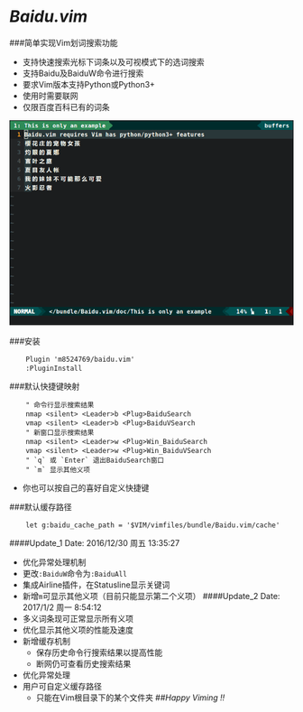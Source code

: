 # *Baidu.vim*

###简单实现Vim划词搜索功能
* 支持快速搜索光标下词条以及可视模式下的选词搜索
* 支持Baidu及BaiduW命令进行搜索
* 要求Vim版本支持Python或Python3+
* 使用时需要联网
* 仅限百度百科已有的词条

![Example](Example.gif)

###安装
```VIML
    Plugin 'm8524769/baidu.vim'
    :PluginInstall
```

###默认快捷键映射
```VIML
    " 命令行显示搜索结果
    nmap <silent> <Leader>b <Plug>BaiduSearch
    vmap <silent> <Leader>b <Plug>BaiduVSearch
    " 新窗口显示搜索结果
    nmap <silent> <Leader>w <Plug>Win_BaiduSearch
    vmap <silent> <Leader>w <Plug>Win_BaiduVSearch
    " `q` 或 `Enter` 退出BaiduSearch窗口
    " `m` 显示其他义项
```
- 你也可以按自己的喜好自定义快捷键

###默认缓存路径
```VIML
    let g:baidu_cache_path = '$VIM/vimfiles/bundle/Baidu.vim/cache'
```

####Update_1 Date: 2016/12/30 周五 13:35:27
- 优化异常处理机制
- 更改`:BaiduW`命令为`:BaiduAll`
- 集成Airline插件，在Statusline显示关键词
- 新增`m`可显示其他义项（目前只能显示第二个义项）
####Update_2 Date: 2017/1/2 周一 8:54:12
- 多义词条现可正常显示所有义项
- 优化显示其他义项的性能及速度
- 新增缓存机制
  * 保存历史命令行搜索结果以提高性能
  * 断网仍可查看历史搜索结果
- 优化异常处理
- 用户可自定义缓存路径
  * 只能在Vim根目录下的某个文件夹
##*Happy Viming !!*